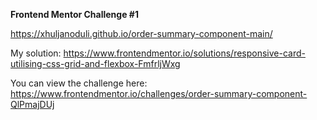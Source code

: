 **Frontend Mentor Challenge #1**

https://xhuljanoduli.github.io/order-summary-component-main/

My solution: https://www.frontendmentor.io/solutions/responsive-card-utilising-css-grid-and-flexbox-FmfrljWxg



You can view the challenge here: https://www.frontendmentor.io/challenges/order-summary-component-QlPmajDUj


